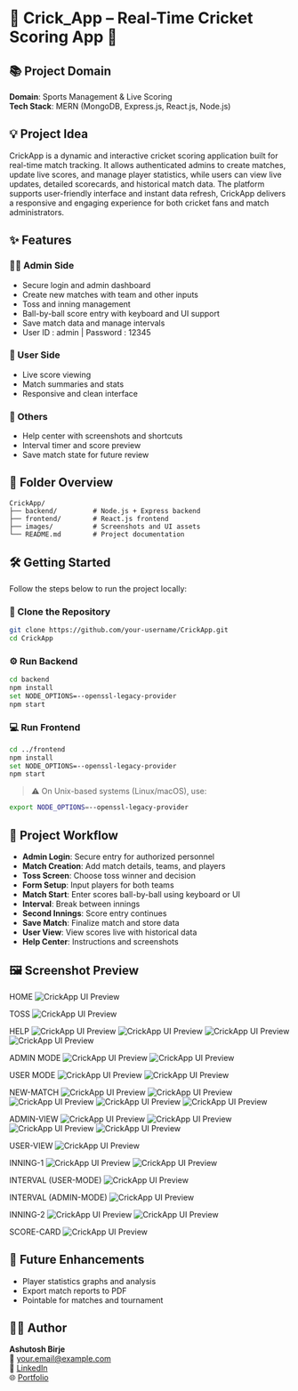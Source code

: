 # 🏏 Crick_App – Real-Time Cricket Scoring App 🏏

## 📚 Project Domain
**Domain**: Sports Management & Live Scoring  
**Tech Stack**: MERN (MongoDB, Express.js, React.js, Node.js)

## 💡 Project Idea

CrickApp is a dynamic and interactive cricket scoring application built for real-time match tracking. It allows authenticated admins to create matches, update live scores, and manage player statistics, while users can view live updates, detailed scorecards, and historical match data. The platform supports user-friendly interface and instant data refresh, CrickApp delivers a responsive and engaging experience for both cricket fans and match administrators.

## ✨ Features

### 👨‍💼 Admin Side 
- Secure login and admin dashboard 
- Create new matches with team and other inputs
- Toss and inning management
- Ball-by-ball score entry with keyboard and UI support
- Save match data and manage intervals
- User ID : admin | Password : 12345

### 👤 User Side
- Live score viewing
- Match summaries and stats
- Responsive and clean interface

### 🧾 Others
- Help center with screenshots and shortcuts
- Interval timer and score preview
- Save match state for future review

## 📁 Folder Overview

```
CrickApp/
├── backend/         # Node.js + Express backend
├── frontend/        # React.js frontend
├── images/          # Screenshots and UI assets
└── README.md        # Project documentation
```

## 🛠️ Getting Started

Follow the steps below to run the project locally:

### 🧬 Clone the Repository
```bash
git clone https://github.com/your-username/CrickApp.git
cd CrickApp
```

### ⚙️ Run Backend
```bash
cd backend
npm install
set NODE_OPTIONS=--openssl-legacy-provider
npm start
```

### 💻 Run Frontend
```bash
cd ../frontend
npm install
set NODE_OPTIONS=--openssl-legacy-provider
npm start
```

> ⚠️ On Unix-based systems (Linux/macOS), use:
```bash
export NODE_OPTIONS=--openssl-legacy-provider
```

## 🔁 Project Workflow

- **Admin Login**: Secure entry for authorized personnel  
- **Match Creation**: Add match details, teams, and players  
- **Toss Screen**: Choose toss winner and decision  
- **Form Setup**: Input players for both teams  
- **Match Start**: Enter scores ball-by-ball using keyboard or UI  
- **Interval**: Break between innings  
- **Second Innings**: Score entry continues  
- **Save Match**: Finalize match and store data  
- **User View**: View scores live with historical data  
- **Help Center**: Instructions and screenshots  

## 🖼️ Screenshot Preview

HOME
![CrickApp UI Preview](./Images/HOME.png)

TOSS
![CrickApp UI Preview](./Images/TOSS.png)

HELP 
![CrickApp UI Preview](./Images/HELP_1.png)
![CrickApp UI Preview](./Images/HELP_2.png)
![CrickApp UI Preview](./Images/HELP_3.png)
![CrickApp UI Preview](./Images/HELP_4.png)

ADMIN MODE
![CrickApp UI Preview](./Images/ADMIN_1.png)
![CrickApp UI Preview](./Images/ADMIN_2.png)

USER MODE
![CrickApp UI Preview](./Images/USER_2.png)
![CrickApp UI Preview](./Images/USER_1.png)

NEW-MATCH 
![CrickApp UI Preview](./Images/FORM_1.png)
![CrickApp UI Preview](./Images/FORM_2.png)
![CrickApp UI Preview](./Images/FORM_3.png)
![CrickApp UI Preview](./Images/FORM_4.png)
![CrickApp UI Preview](./Images/FORM_5.png)

ADMIN-VIEW
![CrickApp UI Preview](./Images/ADMIN_3.png)
![CrickApp UI Preview](./Images/ADMIN_4.png)
![CrickApp UI Preview](./Images/KEYBORAD.png)
![CrickApp UI Preview](./Images/ADMIN_5.png)

USER-VIEW
![CrickApp UI Preview](./Images/NEW_MATCH.png)

INNING-1
![CrickApp UI Preview](./Images/INNING_1.png)
![CrickApp UI Preview](./Images/INNING_1_SCORE.png)

INTERVAL (USER-MODE)
![CrickApp UI Preview](./Images/INTERVAL_1.png)

INTERVAL (ADMIN-MODE)
![CrickApp UI Preview](./Images/INTERVAL_2.png)

INNING-2
![CrickApp UI Preview](./Images/INNING_2.png)
![CrickApp UI Preview](./Images/INNING_2_SCORE.png)

SCORE-CARD
![CrickApp UI Preview](./Images/SAVE.png)

## 🔮 Future Enhancements

- Player statistics graphs and analysis 
- Export match reports to PDF  
- Pointable for matches and tournament 

## 👨‍💻 Author

**Ashutosh Birje**  
📧 your.email@example.com  
🔗 [LinkedIn](https://linkedin.com/in/your-profile)  
🌐 [Portfolio](https://your-portfolio.com)
